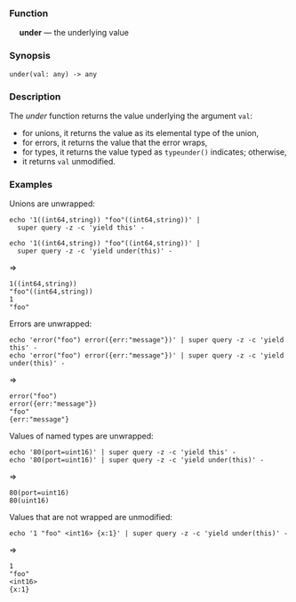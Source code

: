 ### Function

&emsp; **under** &mdash; the underlying value

### Synopsis

```
under(val: any) -> any
```

### Description

The _under_ function returns the value underlying the argument `val`:
* for unions, it returns the value as its elemental type of the union,
* for errors, it returns the value that the error wraps,
* for types, it returns the value typed as `typeunder()` indicates; otherwise,
* it returns `val` unmodified.

### Examples

Unions are unwrapped:
```mdtest-command
echo '1((int64,string)) "foo"((int64,string))' |
  super query -z -c 'yield this' -

echo '1((int64,string)) "foo"((int64,string))' |
  super query -z -c 'yield under(this)' -
```
=>
```mdtest-output
1((int64,string))
"foo"((int64,string))
1
"foo"
```

Errors are unwrapped:
```mdtest-command
echo 'error("foo") error({err:"message"})' | super query -z -c 'yield this' -
echo 'error("foo") error({err:"message"})' | super query -z -c 'yield under(this)' -
```
=>
```mdtest-output
error("foo")
error({err:"message"})
"foo"
{err:"message"}
```

Values of named types are unwrapped:
```mdtest-command
echo '80(port=uint16)' | super query -z -c 'yield this' -
echo '80(port=uint16)' | super query -z -c 'yield under(this)' -
```
=>
```mdtest-output
80(port=uint16)
80(uint16)
```
Values that are not wrapped are unmodified:
```mdtest-command
echo '1 "foo" <int16> {x:1}' | super query -z -c 'yield under(this)' -
```
=>
```mdtest-output
1
"foo"
<int16>
{x:1}
```
